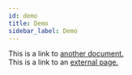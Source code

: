 ```yaml
---
id: demo
title: Demo
sidebar_label: Demo
---
```


This is a link to [another document.](doc3.md)  
This is a link to an [external page.](http://www.example.com)
